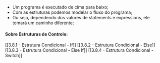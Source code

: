 * Um programa é executado de cima para baixo;
* Com as estruturas podemos modelar o fluxo do programa;
* Ou seja, dependendo dos valores de statements e expressions, ele tomará um caminho diferente;

#### Sobre Estruturas de Controle:
[[3.8.1 - Estrutura Condicional - If]]
[[3.8.2 - Estrutura Condicional - Else]]
[[3.8.3 - Estrutura Condicional - Else If]]
[[3.8.4 - Estrutura Condicional - Switch]]